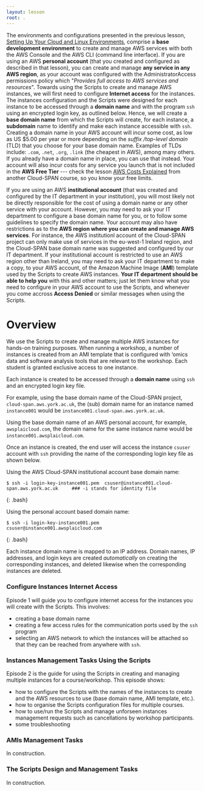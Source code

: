 ```yaml
---
layout: lesson
root: .
---
```

The environments and configurations presented in the previous lesson, [Setting Up Your Cloud and Linux Environments](https://cloud-span.github.io/cloud-admin-guide-1-setting-work-environments/), comprise a **base development environment** to create and manage AWS services with both the AWS Console and the AWS CLI (command line interface). If you are using an AWS **personal account** (that you created and configured as described in that lesson), you can create and manage **any service in any AWS region**, as your account was configured with the AdministratorAccess permissions policy which "*Provides full access to AWS services and resources*". 
Towards using the Scripts to create and manage AWS instances, we will first need to configure **Internet access** for the instances. The instances configuration and the Scripts were designed for each instance to be accessed through a **domain name** and with the program `ssh` using an encrypted login key, as outlined below. Hence, we will create a **base domain name** from which the Scripts will create, for each instance, a **subdomain** name to identify and make each instance accessible with `ssh`. Creating a domain name in your AWS account will incur some cost, as low as US $5.00 per year or more depending on the  *suffix /top-level domain* (TLD) that you choose for your base domain name. Examples of TLDs include: `.com`, `.net`, `.org`, `.link` (the cheapest in AWS), among many others. If you already have a domain name in place, you can use that instead. Your account will also incur costs for any service you launch that is not included in the **AWS Free Tier** --- check the lesson [AWS Costs Explained](https://cloud-span.github.io/create-aws-instance-3-costs-explained/) from another Cloud-SPAN course, so you know your free limits. 

If you are using an AWS **institutional account** (that was created and configured by the IT department in your institution), you will most likely not be directly responsible for the cost of using a domain name or any other service with your account. However, you may need to ask your IT department to configure a base domain name for you, or to follow some guidelines to specify the domain name. Your account may also have restrictions as to the **AWS region where you can create and manage AWS services**. For instance, the AWS institutionl account of the Cloud-SPAN project can only make use of services in the eu-west-1 Ireland region, and the Cloud-SPAN base domain name was suggested and configured by our IT department. If your institutional account is restricted to use an AWS region other than Ireland, you may need to ask your IT department to make a copy, to your AWS account, of the Amazon Machine Image (**AMI**) template used by the Scripts to create AWS instances. **Your IT department should be able to help you** with this and other matters; just let them know what you need to configure in your AWS account to use the Scripts, and whenever you come accross **Access Denied** or similar messages when using the Scripts.

# Overview
We use the Scripts to create and manage multiple AWS instances for hands-on training purposes. When running a workshop, a number of instances is created from an AMI template that is configured
with ‘omics data and software analysis tools that are relevant to the workshop.  Each student is granted exclusive access to one instance.

Each instance is created to be accessed through a **domain name** using `ssh` and an encrypted login key file. 

For example, using the base domain name of the Cloud-SPAN project, `cloud-span.aws.york.ac.uk`, the (sub) domain name for an instance named `instance001` would be `instance001.cloud-span.aws.york.ac.uk`.

Using the base domain name of an AWS personal account, for example, `awsplaicloud.com`, the domain name for the same instance name would be `instance001.awsplaicloud.com`.

Once an instance is created, the end user will access the instance `csuser` account with `ssh` providing the name of the corresponding login key file as shown below.

Using the AWS Cloud-SPAN institutional account base domain name:
~~~
$ ssh -i login-key-instance001.pem  csuser@instance001.cloud-span.aws.york.ac.uk     ### -i stands for identity file
~~~
{: .bash}

Using the personal account based domain name:
~~~
$ ssh -i login-key-instance001.pem  csuser@instance001.awsplaicloud.com              
~~~
{: .bash}

Each instance domain name is mapped to an IP address. Domain names, IP addresses, and login keys are created *automatically* on creating the corresponding instances, and deleted likewise when the corresponding instances are deleted.

### Configure Instances Internet Access

Episode 1 will guide you to configure internet access for the instances you will create with the Scripts. This involves:
- creating a base domain name 
- creating a few access rules for the communication ports used by the `ssh` program
- selecting an AWS network to which the instances will be attached so that they can be reached from anywhere with `ssh`.

 <!-- this reference is to a section in a another page file is right -- don't delete [Create a Base Domain Name](01-configure-instances-internet-access#1-create-a-base-domain-name). -->
### Instances Management Tasks Using the Scripts

Episode 2 is the guide for using the Scripts in creating and managing multiple instances for a course/workshop. This episode shows:
- how to configure the Scripts with the names of the instances to create and the AWS resources to use (base domain name, AMI template, etc.).
- how to organise the Scripts configuration files for multiple courses. 
- how to use/run the Scripts and manage unforseen instances management requests such as cancellations by workshop participants.
- some troubleshooting

### AMIs Management Tasks

In construction.

### The Scripts Design and Management Tasks

In construction.